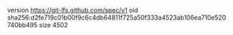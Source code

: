 version https://git-lfs.github.com/spec/v1
oid sha256:d2fe719c01b00f9c6c4db64811f725a50f333a4523ab106ea710e520740bb495
size 4502

